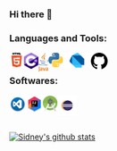 ### Hi there 👋


### Languages and Tools:


<div <abbr title="Html"></abbr>
<a href="https://pt.wikipedia.org/wiki/HTML5" target="_blank"><img align="left" alt="HTML5" width="26px" src="https://raw.githubusercontent.com/github/explore/80688e429a7d4ef2fca1e82350fe8e3517d3494d/topics/html/html.png" </a> </div>

<div <abbr title="C#"></abbr>
<a href="https://docs.microsoft.com/pt-br/dotnet/csharp/" target="_blank"> <img align="left" width="26px" src="https://github.com/sidneysamir/logos/blob/main/c-sharp-c-seeklogo.com.svg"/> </a></div>

<div <abbr title="Java"></abbr>
<a href="https://en.wikipedia.org/wiki/Java_(programming_language)" target="_blank"> <img align="left" width="18px" src="https://github.com/sidneysamir/logos/blob/main/java.png"/> </a></div>

<div <abbr title="Python"></abbr>
<a href="https://www.python.org/" target="_blank"> <img align="left" width="26px" src="https://github.com/sidneysamir/logos/blob/main/python.svg"/> </a></div>

<div <abbr title="Dart"></abbr>
<a href="https://dart.dev/" target="_blank"> <img align="left" width="50px" src="https://github.com/sidneysamir/logos/blob/main/dart.png"/> </a></div>

<div <abbr title="Github"></abbr>
<a href="https://github.com/" target="_blank"> <img align="left" width="30px" src="https://github.com/sidneysamir/logos/blob/main/github.svg"/> </a></div>

<br />

### Softwares:


<div <abbr title="VsCode"></abbr>
<a href="https://code.visualstudio.com/" target="_blank"><img align="left" alt="HTML5" width="30px" src="https://github.com/sidneysamir/logos/blob/main/vscode.png" </a> </div>

<div <abbr title="Intelij"></abbr>
<a href="https://www.jetbrains.com/" target="_blank"> <img align="left" width="30px" src="https://github.com/sidneysamir/logos/blob/main/intelij.png"/> </a></div>

<div <abbr title="Android Studio"></abbr>
<a href="https://developer.android.com/studio" target="_blank"> <img align="left" width="26px" src="https://github.com/sidneysamir/logos/blob/main/AndroidStudio.png"/> </a></div>

<div <abbr title="Eclipse"></abbr>
<a href="https://www.eclipse.org/" target="_blank"> <img align="left" width="35px" src="https://github.com/sidneysamir/logos/blob/main/eclipse.png"/> </a></div>

<br />
<br />
<br />

[![Sidney's github stats](https://github-readme-stats.vercel.app/api?username=sidneysamir&include_all_commits=true&count_private=true&show_icons=true&line_height=20&title_color=FFFFFF&icon_color=FFFFFF&text_color=FFFFFF&bg_color=0D1117)](https://github.com/sidneysamir/github-readme-stats)
